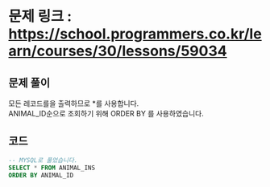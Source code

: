 # 문제 링크 : https://school.programmers.co.kr/learn/courses/30/lessons/59034

## 문제 풀이
모든 레코드를을 출력하므로 *를 사용합니다.<br/>
ANIMAL_ID순으로 조회하기 위해 ORDER BY 를 사용하였습니다.

## 코드
```sql
-- MYSQL로 풀었습니다.
SELECT * FROM ANIMAL_INS
ORDER BY ANIMAL_ID
```